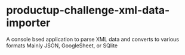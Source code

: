 # productup-challenge-xml-data-importer
A console bsed application to parse XML data and converts to various formats Mainly JSON, GoogleSheet, or SQlite
